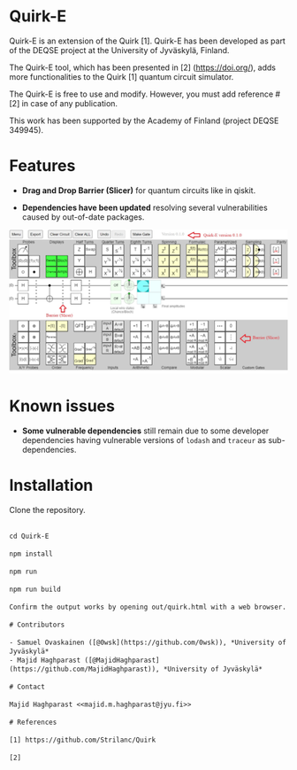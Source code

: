 # Quirk-E
Quirk-E is an extension of the Quirk [1]. Quirk-E has been developed as part of the DEQSE project at the University of Jyväskylä, Finland. 

The Quirk-E tool, which has been presented in [2] (https://doi.org/), adds more functionalities to the Quirk [1] quantum circuit simulator.

The Quirk-E is free to use and modify. However, you must add reference #[2] in case of any publication.

This work has been supported by the Academy of Finland (project DEQSE 349945).

# Features

- **Drag and Drop Barrier (Slicer)** for quantum circuits like in qiskit.

- **Dependencies have been updated** resolving several vulnerabilities caused by out-of-date packages.

![Drag and Drop Barrier (Slicer) Feature](https://github.com/DEQSE-Project/Quirk-E/blob/main/Quirk-E.jpg)


# Known issues

- **Some vulnerable dependencies** still remain due to some developer dependencies having vulnerable versions of `lodash` and `traceur` as sub-dependencies.

# Installation

Clone the repository.

``` git clone [https://github.com/Strilanc/Quirk.git](Quirk-E.git)

cd Quirk-E

npm install

npm run

npm run build

Confirm the output works by opening out/quirk.html with a web browser.

# Contributors

- Samuel Ovaskainen ([@0wsk](https://github.com/0wsk)), *University of Jyväskylä*
- Majid Haghparast ([@MajidHaghparast](https://github.com/MajidHaghparast)), *University of Jyväskylä*

# Contact

Majid Haghparast <<majid.m.haghparast@jyu.fi>>

# References

[1] https://github.com/Strilanc/Quirk

[2] 


